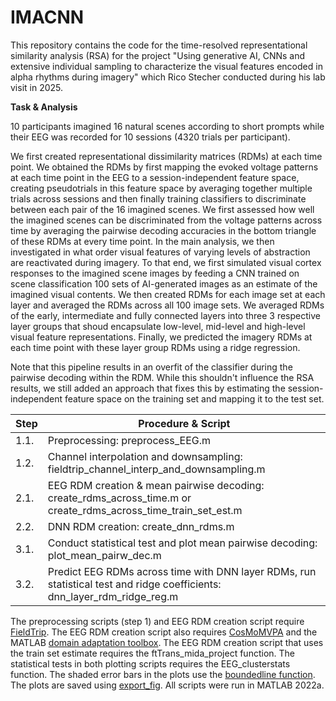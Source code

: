 # IMACNN
 
This repository contains the code for the time-resolved representational similarity analysis (RSA) for the project "Using generative AI, CNNs and extensive individual sampling to characterize the visual features encoded in alpha rhythms during imagery" which Rico Stecher conducted during his lab visit in 2025.

**Task & Analysis**

10 participants imagined 16 natural scenes according to short prompts while their EEG was recorded for 10 sessions (4320 trials per participant).

We first created representational dissimilarity matrices (RDMs) at each time point. We obtained the RDMs by first mapping the evoked voltage patterns at each time point in the EEG to a session-independent feature space, creating pseudotrials in this feature space by averaging together multiple trials across sessions and then finally training classifiers to discriminate between each pair of the 16 imagined scenes. We first assessed how well the imagined scenes can be discriminated from the voltage patterns across time by averaging the pairwise decoding accuracies in the bottom triangle of these RDMs at every time point. In the main analysis, we then investigated in what order visual features of varying levels of abstraction are reactivated during imagery. To that end, we first simulated visual cortex responses to the imagined scene images by feeding a CNN trained on scene classification 100 sets of AI-generated images as an estimate of the imagined visual contents. We then created RDMs for each image set at each layer and averaged the RDMs across all 100 image sets. We averaged RDMs of the early, intermediate and fully connected layers into three 3 respective layer groups that shoud encapsulate low-level, mid-level and high-level visual feature representations. Finally, we predicted the imagery RDMs at each time point with these layer group RDMs using a ridge regression. 

Note that this pipeline results in an overfit of the classifier during the pairwise decoding within the RDM. While this shouldn't influence the RSA results, we still added an approach that fixes this by estimating the session-independent feature space on the training set and mapping it to the test set.

|  Step  | Procedure & Script                |
|-------|-----------------|
| 1.1.  | Preprocessing: preprocess_EEG.m|
| 1.2.  | Channel interpolation and downsampling: fieldtrip_channel_interp_and_downsampling.m |
| 2.1.  | EEG RDM creation & mean pairwise decoding: create_rdms_across_time.m  or create_rdms_across_time_train_set_est.m   |
| 2.2.  | DNN RDM creation: create_dnn_rdms.m     |
| 3.1.  | Conduct statistical test and plot mean pairwise decoding: plot_mean_pairw_dec.m     |
| 3.2.  | Predict EEG RDMs across time with DNN layer RDMs, run statistical test and ridge coefficients: dnn_layer_rdm_ridge_reg.m     |

The preprocessing scripts (step 1) and EEG RDM creation script require [FieldTrip](https://www.fieldtriptoolbox.org/). The EEG RDM creation script also requires [CosMoMVPA](https://www.cosmomvpa.org/) and the MATLAB [domain adaptation toolbox](https://de.mathworks.com/matlabcentral/fileexchange/56704-a-domain-adaptation-toolbox). The EEG RDM creation script that uses the train set estimate requires the ftTrans_mida_project function. The statistical tests in both plotting scripts requires the EEG_clusterstats function. The shaded error bars in the plots use the [boundedline function](https://de.mathworks.com/matlabcentral/fileexchange/27485-boundedline-m). The plots are saved using [export_fig](https://de.mathworks.com/matlabcentral/fileexchange/23629-export_fig?s_tid=srchtitle). All scripts were run in MATLAB 2022a.

